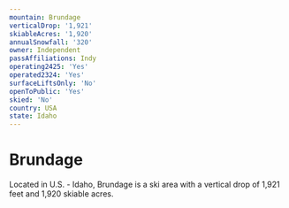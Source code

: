 ```yaml
---
mountain: Brundage
verticalDrop: '1,921'
skiableAcres: '1,920'
annualSnowfall: '320'
owner: Independent
passAffiliations: Indy
operating2425: 'Yes'
operated2324: 'Yes'
surfaceLiftsOnly: 'No'
openToPublic: 'Yes'
skied: 'No'
country: USA
state: Idaho
---
```


# Brundage

Located in U.S. - Idaho, Brundage is a ski area with a vertical drop of 1,921 feet and 1,920 skiable acres.
